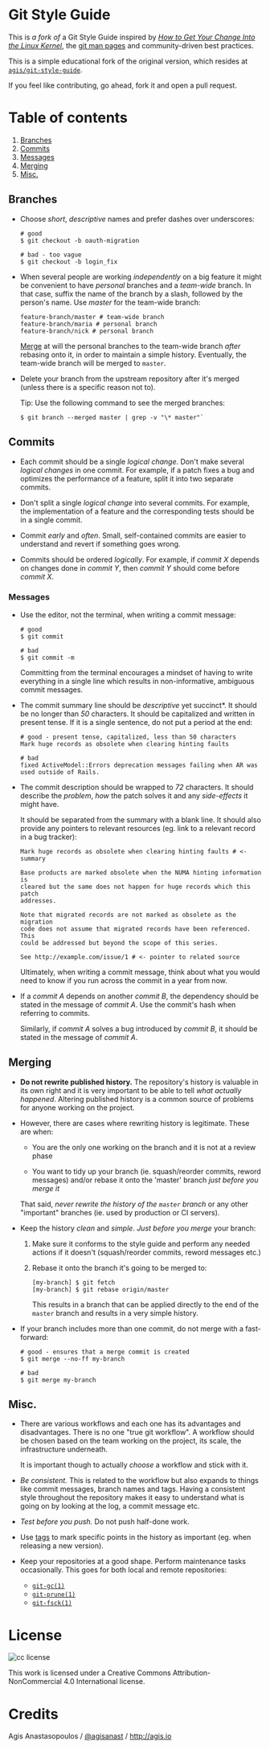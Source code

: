# Git Style Guide

This is _a fork of_ a Git Style Guide inspired by [*How to Get Your Change Into the Linux
Kernel*](https://www.kernel.org/doc/Documentation/SubmittingPatches),
the [git man pages](http://git-scm.com/doc) and community-driven best
practices.

This is a simple educational fork of the original version,
which resides at [`agis/git-style-guide`](https://github.com/agis/git-style-guide).

If you feel like contributing, go ahead, fork it and open a pull request.

# Table of contents

1. [Branches](#branches)
2. [Commits](#commits)
  1. [Messages](#messages)
3. [Merging](#merging)
4. [Misc.](#misc)

## Branches

* Choose *short*, *descriptive* names and prefer dashes over underscores:

  ```shell
  # good
  $ git checkout -b oauth-migration

  # bad - too vague
  $ git checkout -b login_fix
  ```

* When several people are working *independently* on a big feature it might be
  convenient to have *personal* branches and a *team-wide* branch. In that case,
  suffix the name of the branch by a slash, followed by the person's name.
  Use *master* for the team-wide branch:

  ```shell
  feature-branch/master # team-wide branch
  feature-branch/maria # personal branch
  feature-branch/nick # personal branch
  ```

  [Merge](#merging) at will the personal branches to the team-wide branch
  *after* rebasing onto it, in order to maintain a simple history. Eventually,
  the team-wide branch will be merged to `master`.

* Delete your branch from the upstream repository after it's merged (unless
  there is a specific reason not to).

  Tip: Use the following command to see the merged branches:

  ```shell
  $ git branch --merged master | grep -v "\* master"`
  ```

## Commits

* Each commit should be a single *logical change*. Don't make several
  *logical changes* in one commit. For example, if a patch fixes a bug and
  optimizes the performance of a feature, split it into two separate commits.

* Don't split a single *logical change* into several commits. For example,
  the implementation of a feature and the corresponding tests should be in a
  single commit.

* Commit *early* and *often*. Small, self-contained commits are easier to
  understand and revert if something goes wrong.

* Commits should be ordered *logically*. For example, if *commit X* depends
  on changes done in *commit Y*, then *commit Y* should come before *commit X*.

### Messages

* Use the editor, not the terminal, when writing a commit message:

  ```shell
  # good
  $ git commit

  # bad
  $ git commit -m
  ```

  Committing from the terminal encourages a mindset of having to write
  everything in a single line which results in non-informative, ambiguous
  commit messages.

* The commit summary line should be *descriptive* yet succinct*. It should be
  no longer than *50* characters. It should be capitalized and written in
  present tense. If it is a single sentence, do not put a period at the end:

  ```shell
  # good - present tense, capitalized, less than 50 characters
  Mark huge records as obsolete when clearing hinting faults

  # bad
  fixed ActiveModel::Errors deprecation messages failing when AR was used outside of Rails.
  ```

* The commit description should be wrapped to *72* characters. It should
  describe the *problem*, *how* the patch solves it and any *side-effects* it
  might have.

  It should be separated from the summary with a blank line. It should also
  provide any pointers to relevant resources (eg. link to a relevant record in
  a bug tracker):

  ```shell
  Mark huge records as obsolete when clearing hinting faults # <- summary

  Base products are marked obsolete when the NUMA hinting information is
  cleared but the same does not happen for huge records which this patch
  addresses.

  Note that migrated records are not marked as obsolete as the migration
  code does not assume that migrated records have been referenced. This
  could be addressed but beyond the scope of this series.

  See http://example.com/issue/1 # <- pointer to related source
  ```

  Ultimately, when writing a commit message, think about what you would need
  to know if you run across the commit in a year from now.

* If a *commit A* depends on another *commit B*, the dependency should be
  stated in the message of *commit A*. Use the commit's hash when referring to
  commits.

  Similarly, if *commit A* solves a bug introduced by *commit B*, it should
  be stated in the message of *commit A*.

## Merging

* **Do not rewrite published history.** The repository's history is valuable in
  its own right and it is very important to be able to tell *what actually
  happened*. Altering published history is a common source of problems for
  anyone working on the project.

* However, there are cases where rewriting history is legitimate. These are
  when:

  * You are the only one working on the branch and it is not at a review
    phase

  * You want to tidy up your branch (ie. squash/reorder commits, reword
    messages) and/or rebase it onto the 'master' branch *just before you
    merge it*

  That said, *never rewrite the history of the `master` branch* or any other
  "important" branches (ie. used by production or CI servers).

* Keep the history *clean* and *simple*. *Just before you merge* your branch:

    1. Make sure it conforms to the style guide and perform any needed actions
       if it doesn't (squash/reorder commits, reword messages etc.)

    2. Rebase it onto the branch it's going to be merged to:

       ```shell
       [my-branch] $ git fetch
       [my-branch] $ git rebase origin/master
       ```

       This results in a branch that can be applied directly to the end of the
       `master` branch and results in a very simple history.

* If your branch includes more than one commit, do not merge with a
  fast-forward:

  ```shell
  # good - ensures that a merge commit is created
  $ git merge --no-ff my-branch

  # bad
  $ git merge my-branch
  ```

## Misc.

* There are various workflows and each one has its advantages and disadvantages.
  There is no one "true git workflow". A workflow should be chosen based on
  the team working on the project, its scale, the infrastructure underneath.

  It is important though to actually *choose* a workflow and stick with it.

* *Be consistent.* This is related to the workflow but also expands to things
  like commit messages, branch names and tags. Having a consistent style
  throughout the repository makes it easy to understand what is going on by
  looking at the log, a commit message etc.

* *Test before you push.* Do not push half-done work.

* Use [tags](http://git-scm.com/book/en/v2/Git-Basics-Tagging) to mark specific
  points in the history as important (eg. when releasing a new version).

* Keep your repositories at a good shape. Perform maintenance tasks
  occasionally. This goes for both local and remote repositories:

  * [`git-gc(1)`](http://git-scm.com/docs/git-gc)
  * [`git-prune(1)`](http://git-scm.com/docs/git-prune)
  * [`git-fsck(1)`](http://git-scm.com/docs/git-fsck)

# License

![cc license](http://i.creativecommons.org/l/by-nc/3.0/88x31.png)

This work is licensed under a Creative Commons Attribution-NonCommercial 4.0
International license.

# Credits

Agis Anastasopoulos / [@agisanast](https://twitter.com/agisanast) / http://agis.io
